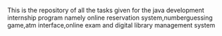 This is the repository of all the tasks given for the java development internship program namely online reservation system,numberguessing game,atm interface,online exam and digital 
library management system
